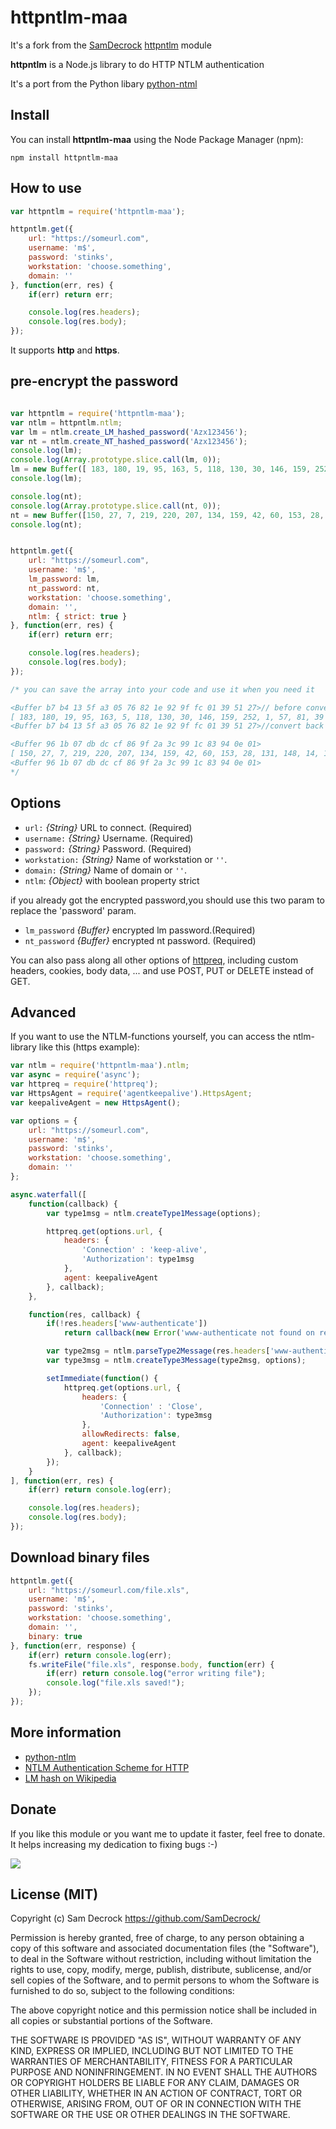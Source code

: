 # httpntlm-maa

It's a fork from the [SamDecrock](https://github.com/SamDecrock) [httpntlm](https://github.com/SamDecrock/node-http-ntlm) module

__httpntlm__ is a Node.js library to do HTTP NTLM authentication

It's a port from the Python libary [python-ntml](https://code.google.com/p/python-ntlm/)

## Install

You can install __httpntlm-maa__ using the Node Package Manager (npm):

    npm install httpntlm-maa

## How to use

```js
var httpntlm = require('httpntlm-maa');

httpntlm.get({
    url: "https://someurl.com",
    username: 'm$',
    password: 'stinks',
    workstation: 'choose.something',
    domain: ''
}, function(err, res) {
    if(err) return err;

    console.log(res.headers);
    console.log(res.body);
});
```

It supports __http__ and __https__.

## pre-encrypt the password
```js

var httpntlm = require('httpntlm-maa');
var ntlm = httpntlm.ntlm;
var lm = ntlm.create_LM_hashed_password('Azx123456');
var nt = ntlm.create_NT_hashed_password('Azx123456');
console.log(lm);
console.log(Array.prototype.slice.call(lm, 0));
lm = new Buffer([ 183, 180, 19, 95, 163, 5, 118, 130, 30, 146, 159, 252, 1, 57, 81, 39 ]);
console.log(lm);

console.log(nt);
console.log(Array.prototype.slice.call(nt, 0));
nt = new Buffer([150, 27, 7, 219, 220, 207, 134, 159, 42, 60, 153, 28, 131, 148, 14, 1]);
console.log(nt);


httpntlm.get({
    url: "https://someurl.com",
    username: 'm$',
    lm_password: lm,
    nt_password: nt,
    workstation: 'choose.something',
    domain: '',
    ntlm: { strict: true }
}, function(err, res) {
    if(err) return err;

    console.log(res.headers);
    console.log(res.body);
});

/* you can save the array into your code and use it when you need it

<Buffer b7 b4 13 5f a3 05 76 82 1e 92 9f fc 01 39 51 27>// before convert to array
[ 183, 180, 19, 95, 163, 5, 118, 130, 30, 146, 159, 252, 1, 57, 81, 39 ]// convert to array
<Buffer b7 b4 13 5f a3 05 76 82 1e 92 9f fc 01 39 51 27>//convert back to buffer

<Buffer 96 1b 07 db dc cf 86 9f 2a 3c 99 1c 83 94 0e 01>
[ 150, 27, 7, 219, 220, 207, 134, 159, 42, 60, 153, 28, 131, 148, 14, 1 ]
<Buffer 96 1b 07 db dc cf 86 9f 2a 3c 99 1c 83 94 0e 01>
*/

```


## Options

- `url:`      _{String}_   URL to connect. (Required)
- `username:` _{String}_   Username. (Required)
- `password:` _{String}_   Password. (Required)
- `workstation:` _{String}_ Name of workstation or `''`.
- `domain:`   _{String}_   Name of domain or `''`.
- `ntlm`: _{Object}_ with boolean property strict

if you already got the encrypted password,you should use this two param to replace the 'password' param.

- `lm_password` _{Buffer}_ encrypted lm password.(Required)
- `nt_password` _{Buffer}_ encrypted nt password. (Required)

You can also pass along all other options of [httpreq](https://github.com/SamDecrock/node-httpreq), including custom headers, cookies, body data, ... and use POST, PUT or DELETE instead of GET.




## Advanced

If you want to use the NTLM-functions yourself, you can access the ntlm-library like this (https example):

```js
var ntlm = require('httpntlm-maa').ntlm;
var async = require('async');
var httpreq = require('httpreq');
var HttpsAgent = require('agentkeepalive').HttpsAgent;
var keepaliveAgent = new HttpsAgent();

var options = {
    url: "https://someurl.com",
    username: 'm$',
    password: 'stinks',
    workstation: 'choose.something',
    domain: ''
};

async.waterfall([
    function(callback) {
        var type1msg = ntlm.createType1Message(options);

        httpreq.get(options.url, {
            headers: {
                'Connection' : 'keep-alive',
                'Authorization': type1msg
            },
            agent: keepaliveAgent
        }, callback);
    },

    function(res, callback) {
        if(!res.headers['www-authenticate'])
            return callback(new Error('www-authenticate not found on response of second request'));

        var type2msg = ntlm.parseType2Message(res.headers['www-authenticate']);
        var type3msg = ntlm.createType3Message(type2msg, options);

        setImmediate(function() {
            httpreq.get(options.url, {
                headers: {
                    'Connection' : 'Close',
                    'Authorization': type3msg
                },
                allowRedirects: false,
                agent: keepaliveAgent
            }, callback);
        });
    }
], function(err, res) {
    if(err) return console.log(err);

    console.log(res.headers);
    console.log(res.body);
});
```

## Download binary files

```javascript
httpntlm.get({
    url: "https://someurl.com/file.xls",
    username: 'm$',
    password: 'stinks',
    workstation: 'choose.something',
    domain: '',
    binary: true
}, function(err, response) {
    if(err) return console.log(err);
    fs.writeFile("file.xls", response.body, function(err) {
        if(err) return console.log("error writing file");
        console.log("file.xls saved!");
    });
});
```

## More information

* [python-ntlm](https://code.google.com/p/python-ntlm/)
* [NTLM Authentication Scheme for HTTP](http://www.innovation.ch/personal/ronald/ntlm.html)
* [LM hash on Wikipedia](http://en.wikipedia.org/wiki/LM_hash)

## Donate

If you like this module or you want me to update it faster, feel free to donate. It helps increasing my dedication to fixing bugs :-)

[![](https://www.paypalobjects.com/en_US/i/btn/btn_donate_LG.gif)](https://www.paypal.com/cgi-bin/webscr?cmd=_s-xclick&hosted_button_id=LPYD83FGC7XPW)


## License (MIT)

Copyright (c) Sam Decrock <https://github.com/SamDecrock/>

Permission is hereby granted, free of charge, to any person obtaining a copy
of this software and associated documentation files (the "Software"), to deal
in the Software without restriction, including without limitation the rights
to use, copy, modify, merge, publish, distribute, sublicense, and/or sell
copies of the Software, and to permit persons to whom the Software is
furnished to do so, subject to the following conditions:

The above copyright notice and this permission notice shall be included in
all copies or substantial portions of the Software.

THE SOFTWARE IS PROVIDED "AS IS", WITHOUT WARRANTY OF ANY KIND, EXPRESS OR
IMPLIED, INCLUDING BUT NOT LIMITED TO THE WARRANTIES OF MERCHANTABILITY,
FITNESS FOR A PARTICULAR PURPOSE AND NONINFRINGEMENT. IN NO EVENT SHALL THE
AUTHORS OR COPYRIGHT HOLDERS BE LIABLE FOR ANY CLAIM, DAMAGES OR OTHER
LIABILITY, WHETHER IN AN ACTION OF CONTRACT, TORT OR OTHERWISE, ARISING FROM,
OUT OF OR IN CONNECTION WITH THE SOFTWARE OR THE USE OR OTHER DEALINGS IN
THE SOFTWARE.
